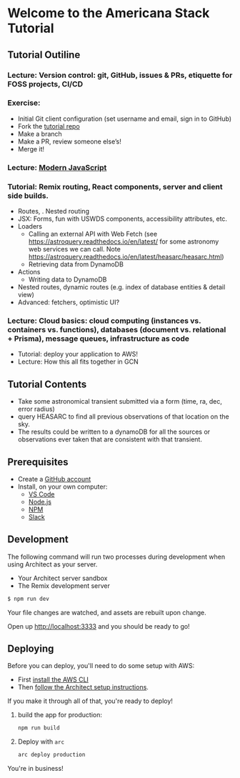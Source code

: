 # Welcome to the Americana Stack Tutorial

## Tutorial Outiline
### Lecture: Version control: git, GitHub, issues & PRs, etiquette for FOSS projects, CI/CD
### Exercise:
   - Initial Git client configuration (set username and email, sign in to GitHub)
   - Fork the [tutorial repo](https://github.com/nasa-gcn/americana-stack-tutorial)
   - Make a branch
   - Make a PR, review someone else’s!
   - Merge it!
### Lecture: [Modern JavaScript](./syllabus/modern-javascript.md)
### Tutorial: Remix routing, React components, server and client side builds.
   - Routes, <Link>. Nested routing
   - JSX: Forms, fun with USWDS components, accessibility attributes, etc.
   - Loaders
      - Calling an external API with Web Fetch (see https://astroquery.readthedocs.io/en/latest/ for some astronomy web services we can call. Note https://astroquery.readthedocs.io/en/latest/heasarc/heasarc.html)
      - Retrieving data from DynamoDB
   - Actions
      - Writing data to DynamoDB
   - Nested routes, dynamic routes (e.g. index of database entities & detail view)
   - Advanced: fetchers, optimistic UI?
### Lecture: Cloud basics: cloud computing (instances vs. containers vs. functions), databases (document vs. relational + Prisma), message queues, infrastructure as code
- Tutorial: deploy your application to AWS!
- Lecture: How this all fits together in GCN

## Tutorial Contents
- Take some astronomical transient submitted via a form (time, ra, dec, error radius)
- query HEASARC to find all previous observations of that location on the sky.
- The results could be written to a dynamoDB for all the sources or observations ever taken that are consistent with that transient.


## Prerequisites

- Create a [GitHub account](https://github.com)
- Install, on your own computer:
   - [VS Code](https://code.visualstudio.com/download)
   - [Node.js](https://nodejs.org/en/download)
   - [NPM](https://docs.npmjs.com/downloading-and-installing-node-js-and-npm)
   - [Slack](https://slack.com/downloads/)

## Development

The following command will run two processes during development when using Architect as your server.

- Your Architect server sandbox
- The Remix development server

```sh
$ npm run dev
```

Your file changes are watched, and assets are rebuilt upon change.

Open up [http://localhost:3333](http://localhost:3333) and you should be ready to go!


## Deploying

Before you can deploy, you'll need to do some setup with AWS:

- First [install the AWS CLI](https://docs.aws.amazon.com/cli/latest/userguide/install-cliv2.html)
- Then [follow the Architect setup instructions](https://arc.codes/docs/en/guides/get-started/detailed-aws-setup).

If you make it through all of that, you're ready to deploy!

1. build the app for production:

   ```sh
   npm run build
   ```

2. Deploy with `arc`

   ```sh
   arc deploy production
   ```

You're in business!
